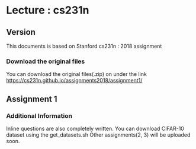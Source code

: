 # Lecture : cs231n

## Version
This documents is based on Stanford cs231n : 2018 assignment

### Download the original files
You can download the original files(.zip) on under the link
https://cs231n.github.io/assignments2018/assignment1/

## Assignment 1
### Additional Information
Inline questions are also completely written.
You can download CIFAR-10 dataset using  the get_datasets.sh
Other assignments(2, 3) will be uploaded soon.
